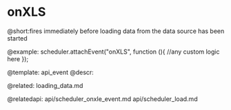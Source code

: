 onXLS
=============

@short:fires immediately before loading data from the data source has been started
	
@example: 
scheduler.attachEvent("onXLS", function (){
	//any custom logic here
});



@template:	api_event
@descr: 


@related:
loading_data.md

@relatedapi: 
api/scheduler_onxle_event.md
api/scheduler_load.md